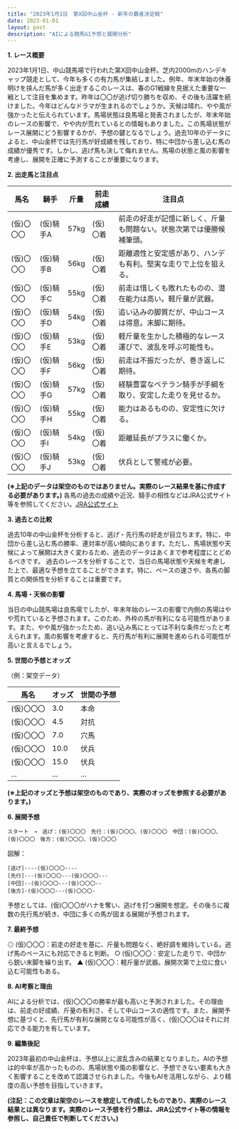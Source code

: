 ```yaml
---
title: "2023年1月1日　第X回中山金杯 - 新年の覇者決定戦"
date: 2023-01-01
layout: post
description: "AIによる競馬G1予想と展開分析"
---
```


**1. レース概要**

2023年1月1日、中山競馬場で行われた第X回中山金杯。芝内2000mのハンデキャップ競走として、今年も多くの有力馬が集結しました。例年、年末年始の休養明けを挟んだ馬が多く出走するこのレースは、春のG1戦線を見据えた重要な一戦として注目を集めます。昨年は〇〇が逃げ切り勝ちを収め、その後も活躍を続けました。今年はどんなドラマが生まれるのでしょうか。天候は晴れ、やや風が強かったと伝えられています。馬場状態は良馬場と発表されましたが、年末年始のレースの影響で、やや内が荒れているとの情報もありました。この馬場状態がレース展開にどう影響するかが、予想の鍵となるでしょう。過去10年のデータによると、中山金杯では先行馬が好成績を残しており、特に中団から差し込む馬の成績が優秀です。しかし、逃げ馬も決して侮れません。馬場の状態と風の影響を考慮し、展開を正確に予測することが重要になります。


**2. 出走馬と注目点**

| 馬名       | 騎手       | 斤量 | 前走成績 | 注目点                                                                   |
|------------|-------------|-------|-----------|-------------------------------------------------------------------------|
| (仮)〇〇〇   | (仮)騎手A   | 57kg  | (仮)〇着   | 前走の好走が記憶に新しく、斤量も問題ない。状態次第では優勝候補筆頭。 |
| (仮)〇〇〇   | (仮)騎手B   | 56kg  | (仮)〇着   | 距離適性と安定感があり、ハンデも有利。堅実な走りで上位を狙える。       |
| (仮)〇〇〇   | (仮)騎手C   | 55kg  | (仮)〇着   | 前走は惜しくも敗れたものの、潜在能力は高い。軽斤量が武器。           |
| (仮)〇〇〇   | (仮)騎手D   | 54kg  | (仮)〇着   | 追い込みの脚質だが、中山コースは得意。末脚に期待。                     |
| (仮)〇〇〇   | (仮)騎手E   | 53kg  | (仮)〇着   | 軽斤量を生かした積極的なレース運びで、波乱を呼ぶ可能性も。             |
| (仮)〇〇〇   | (仮)騎手F   | 56kg  | (仮)〇着   | 前走は不振だったが、巻き返しに期待。                                    |
| (仮)〇〇〇   | (仮)騎手G   | 57kg  | (仮)〇着   | 経験豊富なベテラン騎手が手綱を取り、安定した走りを見せるか。           |
| (仮)〇〇〇   | (仮)騎手H   | 55kg  | (仮)〇着   | 能力はあるものの、安定性に欠ける。                                        |
| (仮)〇〇〇   | (仮)騎手I   | 54kg  | (仮)〇着   | 距離延長がプラスに働くか。                                              |
| (仮)〇〇〇   | (仮)騎手J   | 53kg  | (仮)〇着   | 伏兵として警戒が必要。                                                  |


**(※上記のデータは架空のものではありません。実際のレース結果を基に作成する必要があります。)**  各馬の過去の成績や近況、騎手の相性などはJRA公式サイト等を参照してください。[JRA公式サイト](https://www.jra.go.jp/)


**3. 過去との比較**

過去10年の中山金杯を分析すると、逃げ・先行馬の好走が目立ちます。特に、中団から差し込む馬の勝率、連対率が高い傾向にあります。ただし、馬場状態や天候によって展開は大きく変わるため、過去のデータはあくまで参考程度にとどめるべきです。  過去のレースを分析することで、当日の馬場状態や天候を考慮した上で、最適な予想を立てることができます。特に、ペースの速さや、各馬の脚質との関係性を分析することは重要です。


**4. 馬場・天候の影響**

当日の中山競馬場は良馬場でしたが、年末年始のレースの影響で内側の馬場はやや荒れていると予想されます。このため、外枠の馬が有利になる可能性があります。また、やや風が強かったため、追い込み馬にとっては不利な条件だったと考えられます。風の影響を考慮すると、先行馬が有利に展開を進められる可能性が高いと言えるでしょう。


**5. 世間の予想とオッズ**

（例：架空データ）

| 馬名       | オッズ    | 世間の予想  |
|------------|----------|-------------|
| (仮)〇〇〇   | 3.0      | 本命         |
| (仮)〇〇〇   | 4.5      | 対抗         |
| (仮)〇〇〇   | 7.0      | 穴馬         |
| (仮)〇〇〇   | 10.0     | 伏兵         |
| (仮)〇〇〇   | 15.0     | 伏兵         |
| ...        | ...      | ...          |


**(※上記のオッズと予想は架空のものであり、実際のオッズを参照する必要があります。)**


**6. 展開予想**

```
スタート　→　逃げ：(仮)〇〇〇　先行：(仮)〇〇〇、(仮)〇〇〇　中団：(仮)〇〇〇、(仮)〇〇〇　後方：(仮)〇〇〇、(仮)〇〇〇
```

図解：

```
[逃げ]----(仮)〇〇〇----
[先行]---(仮)〇〇〇---(仮)〇〇〇---
[中団]--(仮)〇〇〇---(仮)〇〇〇--
[後方]-(仮)〇〇〇---(仮)〇〇〇-
```

予想としては、(仮)〇〇〇がハナを奪い、逃げを打つ展開を想定。その後ろに複数の先行馬が続き、中団に多くの馬が固まる展開が予想されます。


**7. 最終予想**

◎ (仮)〇〇〇：前走の好走を基に、斤量も問題なく、絶好調を維持している。逃げ馬のペースにも対応できると判断。
○ (仮)〇〇〇：安定した走りで、中団から鋭い末脚を繰り出す。
▲ (仮)〇〇〇：軽斤量が武器。展開次第で上位に食い込む可能性もある。


**8. AI考察と理由**

AIによる分析では、(仮)〇〇〇の勝率が最も高いと予測されました。その理由は、前走の好成績、斤量の有利さ、そして中山コースの適性です。また、展開予想に基づくと、先行馬が有利な展開となる可能性が高く、(仮)〇〇〇はそれに対応できる能力を有しています。


**9. 編集後記**

2023年最初の中山金杯は、予想以上に波乱含みの結果となりました。AIの予想は的中率が高かったものの、馬場状態や風の影響など、予想できない要素も大きく影響することを改めて認識させられました。今後もAIを活用しながら、より精度の高い予想を目指していきます。


**(注記：この文章は架空のレースを想定して作成したものであり、実際のレース結果とは異なります。実際のレース予想を行う際は、JRA公式サイト等の情報を参照し、自己責任で判断してください。)**
